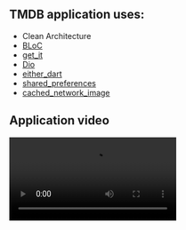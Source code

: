 ## TMDB application uses:
- Clean Architecture
- [BLoC](https://pub.dev/packages/flutter_bloc)
- [get_it](https://pub.dev/packages/get_it)
- [Dio](https://pub.dev/packages/dio)
- [either_dart](https://pub.dev/packages/either_dart)
- [shared_preferences](https://pub.dev/packages/shared_preferences) 
- [cached_network_image](https://pub.dev/packages/cached_network_image)


## Application video
<video style="width:300px" src="https://user-images.githubusercontent.com/25709266/205011100-9e025122-50bd-4fe9-8e2e-3a1b9b8147c3.mp4"/>

